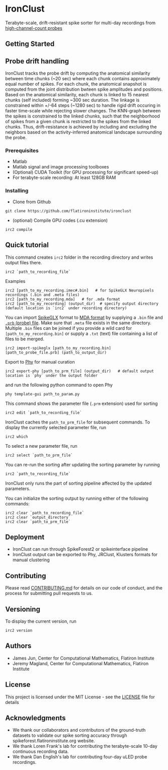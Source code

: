 # IronClust

Terabyte-scale, drift-resistant spike sorter for multi-day recordings from [high-channel-count probes](https://www.nature.com/articles/nature24636)

## Getting Started

## Probe drift handling
IronClust tracks the probe drift by computing the anatomical similarity between time chunks (~20 sec) where each chunk contains approximately equal number of spikes. For each chunk, the anatomical snapshot is computed from the joint distribution bwteen spike amplitudes and positions. Based on the anatomical similarity, each chunk is linked to 15 nearest chunks (self included) forming ~300 sec duration. The linkage is constrained within +/-64 steps (~1280 sec) to handle rigid drift occuring in faster time-scale while rejecting slower changes. The KNN-graph between the spikes is constrained to the linked chunks, such that the neighborhood of spikes from a given chunk is restricted to the spikes from the linked chunks. Thus, drift-resistance is achieved by including and excluding the neighbors based on the activity-inferred anatomical landscape surrounding the probe.

### Prerequisites

- Matlab 
- Matlab signal and image processing toolboxes
- (Optional) CUDA Toolkit (for GPU processing for significant speed-up)
- For terabyte-scale recording: At least 128GB RAM

### Installing
- Clone from Github
```
git clone https://github.com/flatironinstitute/ironclust
```
- (optional) Compile GPU codes (.cu extension)
```
irc2 compile
```

## Quick tutorial

This command creates `irc2` folder in the recording directory and writes output files there.
```
irc2 `path_to_recording_file`
```
Examples 
```
irc2 [path_to_my_recording.imec#.bin]   # for SpikeGLX Neuropixels recordings (.bin and .meta files)
irc2 [path_to_my_recording.mda]   # for .mda format
irc2 [path_to_my_recording] (output_dir)  # specify output directory (default location is `irc2` under recording directory)
```

You can import [SpikeGLX](https://github.com/billkarsh/SpikeGLX) format to [MDA format](https://users.flatironinstitute.org/~magland/docs/mountainsort_dataset_format/) by supplying a `.bin` file and [`.prb` (probe) file](https://github.com/JaneliaSciComp/JRCLUST/wiki/Probe-file). Make sure that `.meta` file exists in the same directory. Multiple `.bin` files can be joined if you provide a wild card for `[path_to_my_recording.bin]` or supply a `.txt` (text) file containing   a list of files to be merged.
```
irc2 import-spikeglx [path_to_my_recording.bin] [path_to_probe_file.prb] (path_to_output_dir)
```

Export to [Phy](https://github.com/kwikteam/phy-contrib/blob/master/docs/template-gui.md) for manual curation
```
irc2 export-phy [path_to_prm_file] (output_dir)   # default output location is `phy` under the output folder
```

and run the following python command to open Phy
```
phy template-gui path_to_param.py
```

This command shows the parameter file (`.prm` extension) used for sorting
```
irc2 edit `path_to_recording_file`
```

IronClust caches the `path_to_prm_file` for subsequent commands. To display the currently selected parameter file, run
```
irc2 which
```

To select a new parameter file, run
```
irc2 select `path_to_prm_file`
```

You can re-run the sorting after updating the sorting parameter by running 
```
irc2 `path_to_recording_file`
```
IronClust only runs the part of sorting pipeline affected by the updated parameters. 

You can initialize the sorting output by running either of the following commands:
```
irc2 clear `path_to_recording_file`
irc2 clear `output_directory`
irc2 clear `path_to_prm_file`
```

## Deployment

- IronClust can run through SpikeForest2 or spikeinterface pipeline
- IronClust output can be exported to Phy, JRClust, Klusters formats for manual clustering

## Contributing

Please read [CONTRIBUTING.md](https://gist.github.com/PurpleBooth/b24679402957c63ec426) for details on our code of conduct, and the process for submitting pull requests to us.

## Versioning

To display the current version, run
```
irc2 version
```

## Authors

- James Jun, Center for Computational Mathematics, Flatiron Institute
- Jeremy Magland, Center for Computational Mathematics, Flatiron Institute

## License

This project is licensed under the MIT License - see the [LICENSE](LICENSE) file for details

## Acknowledgments

* We thank our collaborators and contributors of the ground-truth datasets to validate our spike sorting accuracy through spikeforest.flatironinstitute.org website.
* We thank Loren Frank's lab for contributing the terabyte-scale 10-day continuous recording data.
* We thank Dan English's lab for contributing four-day uLED probe recordings.